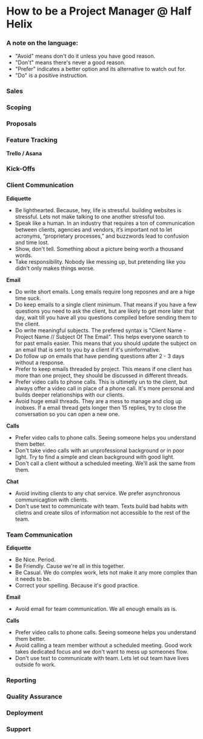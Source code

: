 # How to be a Project Manager @ Half Helix

### A note on the language:

- "Avoid" means don't do it unless you have good reason.
- "Don't" means there's never a good reason.
- "Prefer" indicates a better option and its alternative to watch out for.
- "Do" is a positive instruction.

### Sales

### Scoping

### Proposals

### Feature Tracking

**Trello / Asana**

### Kick-Offs

### Client Communication

**Ediquette**
- Be lighthearted. Because, hey, life is stressful. building websites is stressful. Lets not make talking to one another stressful too.
- Speak like a human. In an industry that requires a ton of communication between clients, agencies and vendors, it’s important not to let acronyms, “proprietary processes,” and buzzwords lead to confusion and time lost.
- Show, don't tell. Something about a picture being worth a thousand words.
- Take responsibility. Nobody like messing up, but pretending like you didn't only makes things worse.

**Email**
- Do write short emails. Long emails require long reposnes and are a hige time suck.
- Do keep emails to a single client minimum. That means if you have a few questions you need to ask the client, but are likely to get more later that day, wait till you have all you questions compiled before sending them to the client.
- Do write meaningful subjects. The prefered syntax is "Client Name - Project Name // Subject Of The Email". This helps everyone search to for past emails easier. This means that you should update the subject on an email that is sent to you by a client if it's uninformative.
- Do follow up on emails that have pending questions after 2 - 3 days without a response.
- Prefer to keep emails threaded by project. This means if one client has more than one project, they should be discussed in different threads.
- Prefer video calls to phone calls. This is ultimetly un to the client, but always offer a video call in place of a phone call. It's more personal and builds deeper relationships with our clients.
- Avoid huge email threads. They are a mess to manage and clog up inobxes. If a email thread gets longer then 15 replies, try to close the conversation so you can open a new one.

**Calls**
- Prefer video calls to phone calls. Seeing someone helps you understand them better.
- Don't take video calls with an unprofessional background or in poor light. Try to find a simple and clean background with good light.
- Don't call a client without a scheduled meeting. We'll ask the same from them.

**Chat**
- Avoid inviting clients to any chat service. We prefer asynchronous communicagtion with clients.
- Don't use text to communicate with team. Texts build bad habits with clietns and create silos of information not accessible to the rest of the team.

### Team Communication

**Ediquette**
- Be Nice. Period.
- Be Friendly. Cause we're all in this together.
- Be Casual. We do complex work, lets not make it any more complex than it needs to be.
- Correct your spelling. Because it's good practice.

**Email**
- Avoid email for team communication. We all enough emails as is.

**Calls**
- Prefer video calls to phone calls. Seeing someone helps you understand them better.
- Avoid calling a team member without a scheduled meeting. Good work takes dedicated focus and we don't want to mess up someones flow.
- Don't use text to communicate with team. Lets let out team have lives outside fo work.

### Reporting

### Quality Assurance

### Deployment

### Support
